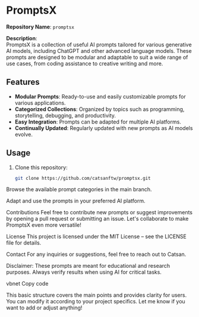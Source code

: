 # PromptsX

**Repository Name**: `promptsx`

**Description**:  
PromptsX is a collection of useful AI prompts tailored for various generative AI models, including ChatGPT and other advanced language models. These prompts are designed to be modular and adaptable to suit a wide range of use cases, from coding assistance to creative writing and more.

## Features

- **Modular Prompts**: Ready-to-use and easily customizable prompts for various applications.
- **Categorized Collections**: Organized by topics such as programming, storytelling, debugging, and productivity.
- **Easy Integration**: Prompts can be adapted for multiple AI platforms.
- **Continually Updated**: Regularly updated with new prompts as AI models evolve.

## Usage

1. Clone this repository:
   ```bash
   git clone https://github.com/catsanftw/promptsx.git
Browse the available prompt categories in the main branch.

Adapt and use the prompts in your preferred AI platform.

Contributions
Feel free to contribute new prompts or suggest improvements by opening a pull request or submitting an issue. Let's collaborate to make PromptsX even more versatile!

License
This project is licensed under the MIT License – see the LICENSE file for details.

Contact
For any inquiries or suggestions, feel free to reach out to Catsan.

Disclaimer: These prompts are meant for educational and research purposes. Always verify results when using AI for critical tasks.

vbnet
Copy code

This basic structure covers the main points and provides clarity for users. You can modify it according to your project specifics. Let me know if you want to add or adjust anything!
